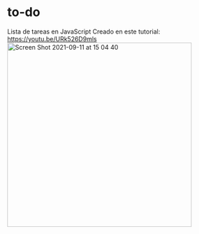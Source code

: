 # to-do
Lista de tareas en JavaScript
Creado en este tutorial: https://youtu.be/URk526D9mls
<img width="422" alt="Screen Shot 2021-09-11 at 15 04 40" src="https://user-images.githubusercontent.com/26985597/132961606-c021fb6d-6fa2-4d44-bf61-deb2ac2ac9f0.png">
